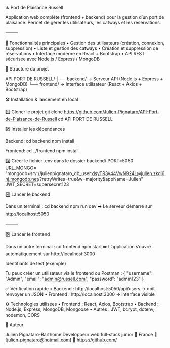⚓ Port de Plaisance Russell

Application web complète (frontend + backend) pour la gestion d’un port de plaisance.
Permet de gérer les utilisateurs, les catways et les réservations.

⸻

🚀 Fonctionnalités principales
	•	Gestion des utilisateurs (création, connexion, suppression)
	•	Liste et gestion des catways
	•	Création et suppression de réservations
	•	Interface moderne en React + Bootstrap
	•	API REST sécurisée avec Node.js / Express / MongoDB

🧩 Structure du projet

API PORT DE RUSSELL/
├── backend/     → Serveur API (Node.js + Express + MongoDB)
└── frontend/    → Interface utilisateur (React + Axios + Bootstrap)

🛠️ Installation & lancement en local

1️⃣ Cloner le projet
git clone https://github.com/Julien-Pignataro/API-Port-de-Plaisance-de-Russell
cd API PORT DE RUSSELL

2️⃣ Installer les dépendances

Backend:
cd backend
npm install

Frontend:
cd ../frontend
npm install

3️⃣ Créer le fichier .env dans le dossier backend/
PORT=5050
URL_MONGO= "mongodb+srv://julienpignataro_db_user:dsyTR3y44VwN924L@julien.zkqi6nj.mongodb.net/?retryWrites=true&w=majority&appName=Julien"
JWT_SECRET=supersecret123

4️⃣ Lancer le backend

Dans un terminal :
cd backend
npm run dev
➡️ Le serveur démarre sur http://localhost:5050

⸻

5️⃣ Lancer le frontend

Dans un autre terminal :
cd frontend
npm start
➡️ L’application s’ouvre automatiquement sur http://localhost:3000

 Identifiants de test (exemple)

Tu peux créer un utilisateur via le frontend ou Postman :
{
  "username": "Admin",
  "email": "admin@russell.com",
  "password": "admin123"
}

✅ Vérification rapide
	•	Backend : http://localhost:5050/api/users → doit renvoyer un JSON
	•	Frontend : http://localhost:3000 → interface visible

⚙️ Technologies utilisées
	•	Frontend : React, Axios, Bootstrap
	•	Backend : Node.js, Express, MongoDB, Mongoose
	•	Autres : JWT, bcrypt, dotenv, nodemon, CORS


  🧾 Auteur

Julien Pignataro-Barthome
Développeur web full-stack junior
📍 France
📧 [julien-pignataro@hotmail.com]
🔗 https://github.com/
